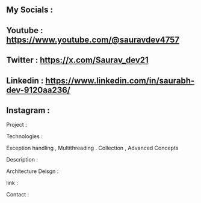 ## My Socials : 





## Youtube : https://www.youtube.com/@sauravdev4757

## Twitter : https://x.com/Saurav_dev21

## Linkedin : https://www.linkedin.com/in/saurabh-dev-9120aa236/

## Instagram : 

Project : 

Technologies : 

Exception handling , Multithreading . Collection , Advanced Concepts


Description : 

Architecture Deisgn : 


link : 

Contact : 




